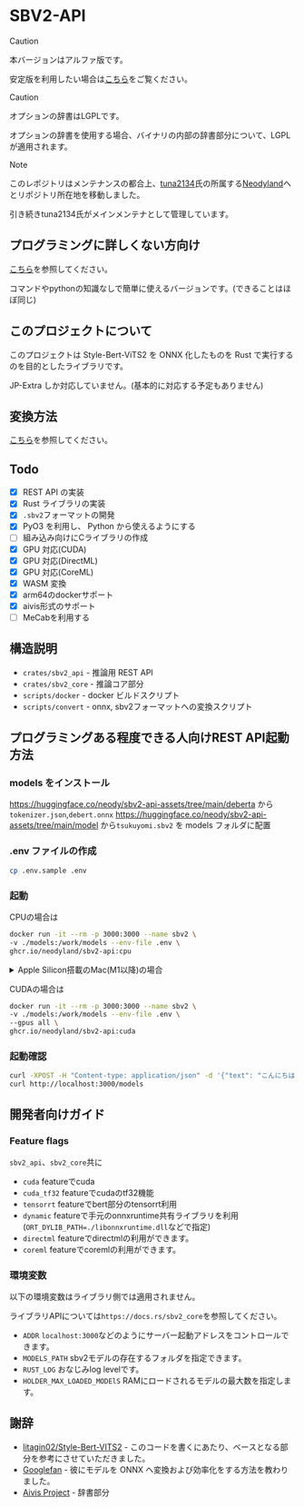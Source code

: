 # SBV2-API

> [!CAUTION]
> 本バージョンはアルファ版です。
> 
> 安定版を利用したい場合は[こちら](https://github.com/neodyland/sbv2-api/tree/v0.1.x)をご覧ください。

> [!CAUTION]
> オプションの辞書はLGPLです。
> 
> オプションの辞書を使用する場合、バイナリの内部の辞書部分について、LGPLが適用されます。

> [!NOTE]
> このレポジトリはメンテナンスの都合上、[tuna2134](https:://github.com/tuna2134)氏の所属する[Neodyland](https://neody.land/)へとリポジトリ所在地を移動しました。
> 
> 引き続きtuna2134氏がメインメンテナとして管理しています。

## プログラミングに詳しくない方向け

[こちら](https://github.com/tuna2134/sbv2-gui)を参照してください。

コマンドやpythonの知識なしで簡単に使えるバージョンです。(できることはほぼ同じ)

## このプロジェクトについて

このプロジェクトは Style-Bert-ViTS2 を ONNX 化したものを Rust で実行するのを目的としたライブラリです。

JP-Extra しか対応していません。(基本的に対応する予定もありません)

## 変換方法

[こちら](https://github.com/neodyland/sbv2-api/tree/main/scripts/convert)を参照してください。

## Todo

- [x] REST API の実装
- [x] Rust ライブラリの実装
- [x] `.sbv2`フォーマットの開発
- [x] PyO3 を利用し、 Python から使えるようにする
- [ ] 組み込み向けにCライブラリの作成
- [x] GPU 対応(CUDA)
- [x] GPU 対応(DirectML)
- [x] GPU 対応(CoreML)
- [x] WASM 変換
- [x] arm64のdockerサポート
- [x] aivis形式のサポート
- [ ] MeCabを利用する

## 構造説明

- `crates/sbv2_api` - 推論用 REST API
- `crates/sbv2_core` - 推論コア部分
- `scripts/docker` - docker ビルドスクリプト
- `scripts/convert` - onnx, sbv2フォーマットへの変換スクリプト

## プログラミングある程度できる人向けREST API起動方法

### models をインストール

https://huggingface.co/neody/sbv2-api-assets/tree/main/deberta
から`tokenizer.json`,`debert.onnx`
https://huggingface.co/neody/sbv2-api-assets/tree/main/model
から`tsukuyomi.sbv2`
を models フォルダに配置

### .env ファイルの作成

```sh
cp .env.sample .env
```

### 起動

CPUの場合は
```sh
docker run -it --rm -p 3000:3000 --name sbv2 \
-v ./models:/work/models --env-file .env \
ghcr.io/neodyland/sbv2-api:cpu
```

<details>
<summary>Apple Silicon搭載のMac(M1以降)の場合</summary>
docker上で動作させる場合、.envのADDRをlocalhostから0.0.0.0に変更してください。

```yaml
ADDR=0.0.0.0:3000
```

CPUの場合は
```bash
docker run --platform linux/amd64 -it --rm -p 3000:3000 --name sbv2 \
-v ./models:/work/models --env-file .env \
ghcr.io/neodyland/sbv2-api:cpu
```
</details>

CUDAの場合は
```sh
docker run -it --rm -p 3000:3000 --name sbv2 \
-v ./models:/work/models --env-file .env \
--gpus all \
ghcr.io/neodyland/sbv2-api:cuda
```

### 起動確認

```sh
curl -XPOST -H "Content-type: application/json" -d '{"text": "こんにちは","ident": "tsukuyomi"}' 'http://localhost:3000/synthesize' --output "output.wav"
curl http://localhost:3000/models
```

## 開発者向けガイド

### Feature flags

`sbv2_api`、`sbv2_core`共に
- `cuda` featureでcuda
- `cuda_tf32` featureでcudaのtf32機能
- `tensorrt` featureでbert部分のtensorrt利用
- `dynamic` featureで手元のonnxruntime共有ライブラリを利用(`ORT_DYLIB_PATH=./libonnxruntime.dll`などで指定)
- `directml` featureでdirectmlの利用ができます。
- `coreml` featureでcoremlの利用ができます。

### 環境変数

以下の環境変数はライブラリ側では適用されません。

ライブラリAPIについては`https://docs.rs/sbv2_core`を参照してください。

- `ADDR` `localhost:3000`などのようにサーバー起動アドレスをコントロールできます。
- `MODELS_PATH` sbv2モデルの存在するフォルダを指定できます。
- `RUST_LOG` おなじみlog levelです。
- `HOLDER_MAX_LOADED_MODElS` RAMにロードされるモデルの最大数を指定します。

## 謝辞

- [litagin02/Style-Bert-VITS2](https://github.com/litagin02/Style-Bert-VITS2) - このコードを書くにあたり、ベースとなる部分を参考にさせていただきました。
- [Googlefan](https://github.com/Googlefan256) - 彼にモデルを ONNX ヘ変換および効率化をする方法を教わりました。
- [Aivis Project](https://github.com/Aivis-Project/AivisSpeech-Engine) - 辞書部分
